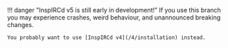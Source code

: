 <!-- This file contains a page fragment. Any changes will affect all pages that include it. -->

!!! danger "InspIRCd v5 is still early in development!"
    If you use this branch you may experience crashes, weird behaviour, and unannounced breaking changes.

    You probably want to use [InspIRCd v4](/4/installation) instead.

